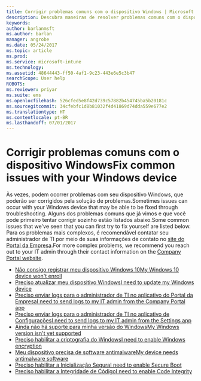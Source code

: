 ```yaml
---
title: Corrigir problemas comuns com o dispositivo Windows | Microsoft Docs
description: Descubra maneiras de resolver problemas comuns com o dispositivo Windows.
keywords: 
author: barlanmsft
ms.author: barlan
manager: angrobe
ms.date: 05/24/2017
ms.topic: article
ms.prod: 
ms.service: microsoft-intune
ms.technology: 
ms.assetid: 48644443-ff50-4af1-9c23-443e6e5c3b47
searchScope: User help
ROBOTS: 
ms.reviewer: priyar
ms.suite: ems
ms.openlocfilehash: 526cfed5e8f42d739c57882b454745ba5b20181c
ms.sourcegitcommit: 34cfebfc1d8b81032f4d41869d74dda559e677e2
ms.translationtype: HT
ms.contentlocale: pt-BR
ms.lasthandoff: 07/01/2017
---
```

# <span data-ttu-id="481df-103">Corrigir problemas comuns com o dispositivo Windows</span><span class="sxs-lookup"><span data-stu-id="481df-103">Fix common issues with your Windows device</span></span>
<a id="fix-common-issues-with-your-windows-device" class="xliff"></a>

<span data-ttu-id="481df-104">Às vezes, podem ocorrer problemas com seu dispositivo Windows, que poderão ser corrigidos pela solução de problemas.</span><span class="sxs-lookup"><span data-stu-id="481df-104">Sometimes issues can occur with your Windows device that may be able to be fixed through troubleshooting.</span></span> <span data-ttu-id="481df-105">Alguns dos problemas comuns que já vimos e que você pode primeiro tentar corrigir sozinho estão listados abaixo.</span><span class="sxs-lookup"><span data-stu-id="481df-105">Some common issues that we've seen that you can first try to fix yourself are listed below.</span></span> <span data-ttu-id="481df-106">Para os problemas mais complexos, é recomendável contatar seu administrador de TI por meio de suas informações de contato no [site do Portal da Empresa](https://portal.manage.microsoft.com).</span><span class="sxs-lookup"><span data-stu-id="481df-106">For more complex problems, we recommend you reach out to your IT admin through their contact information on the [Company Portal website](https://portal.manage.microsoft.com).</span></span>

- [<span data-ttu-id="481df-107">Não consigo registrar meu dispositivo Windows 10</span><span class="sxs-lookup"><span data-stu-id="481df-107">My Windows 10 device won't enroll</span></span>](troubleshoot-your-windows-10-device-windows.md)
- [<span data-ttu-id="481df-108">Preciso atualizar meu dispositivo Windows</span><span class="sxs-lookup"><span data-stu-id="481df-108">I need to update my Windows device</span></span>](you-need-to-update-your-windows-device.md)
- [<span data-ttu-id="481df-109">Preciso enviar logs para o administrador de TI no aplicativo do Portal da Empresa</span><span class="sxs-lookup"><span data-stu-id="481df-109">I need to send logs to my IT admin from the Company Portal app</span></span>](send-logs-to-your-it-admin-cp-windows.md)
- [<span data-ttu-id="481df-110">Preciso enviar logs para o administrador de TI no aplicativo de Configurações</span><span class="sxs-lookup"><span data-stu-id="481df-110">I need to send logs to my IT admin from the Settings app</span></span>](send-logs-to-your-it-admin-settings-windows.md)
- [<span data-ttu-id="481df-111">Ainda não há suporte para minha versão do Windows</span><span class="sxs-lookup"><span data-stu-id="481df-111">My Windows version isn't yet supported</span></span>](your-windows-version-isnt-yet-supported.md)
- [<span data-ttu-id="481df-112">Preciso habilitar a criptografia do Windows</span><span class="sxs-lookup"><span data-stu-id="481df-112">I need to enable Windows encryption</span></span>](you-need-to-enable-windows-encryption.md)
- [<span data-ttu-id="481df-113">Meu dispositivo precisa de software antimalware</span><span class="sxs-lookup"><span data-stu-id="481df-113">My device needs antimalware software</span></span>](your-device-needs-antimalware-software.md)
- [<span data-ttu-id="481df-114">Preciso habilitar a Inicialização Segura</span><span class="sxs-lookup"><span data-stu-id="481df-114">I need to enable Secure Boot</span></span>](you-need-to-enable-secure-boot-windows.md)
- [<span data-ttu-id="481df-115">Preciso habilitar a Integridade de Código</span><span class="sxs-lookup"><span data-stu-id="481df-115">I need to enable Code Integrity</span></span>](you-need-to-enable-code-integrity.md)
